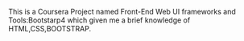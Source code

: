 This is a Coursera Project named Front-End Web UI frameworks and Tools:Bootstarp4 which given me a brief knowledge of HTML,CSS,BOOTSTRAP.
